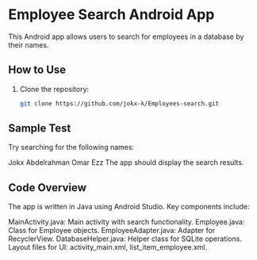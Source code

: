 # Employee Search Android App

This Android app allows users to search for employees in a database by their names.

## How to Use

1. Clone the repository:
   ```bash
   git clone https://github.com/jokx-k/Employees-search.git

   
## Sample Test

Try searching for the following names:

Jokx
Abdelrahman
Omar
Ezz
The app should display the search results.

## Code Overview

The app is written in Java using Android Studio. Key components include:

MainActivity.java: Main activity with search functionality.
Employee.java: Class for Employee objects.
EmployeeAdapter.java: Adapter for RecyclerView.
DatabaseHelper.java: Helper class for SQLite operations.
Layout files for UI: activity_main.xml, list_item_employee.xml.
